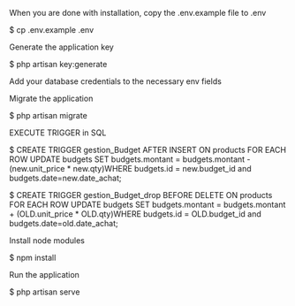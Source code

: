 When you are done with installation, copy the .env.example file to .env

$ cp .env.example .env

Generate the application key

$ php artisan key:generate

Add your database credentials to the necessary env fields

Migrate the application

$ php artisan migrate

EXECUTE  TRIGGER in SQL

$ CREATE TRIGGER gestion_Budget AFTER INSERT ON products
 FOR EACH ROW UPDATE budgets SET budgets.montant = budgets.montant - (new.unit_price * new.qty)WHERE budgets.id = new.budget_id and budgets.date=new.date_achat;


$ CREATE TRIGGER gestion_Budget_drop BEFORE DELETE ON products
 FOR EACH ROW UPDATE budgets SET budgets.montant = budgets.montant + (OLD.unit_price * OLD.qty)WHERE budgets.id = OLD.budget_id and budgets.date=old.date_achat;

Install node modules

$ npm install

Run the application

$ php artisan serve
